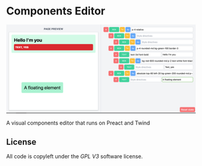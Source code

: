 # Components Editor

![Alt text](/screenshot.png?raw=true "App UI screenshot")

A visual components editor that runs on Preact and Twind

## License

All code is copyleft under the *GPL V3* software license.